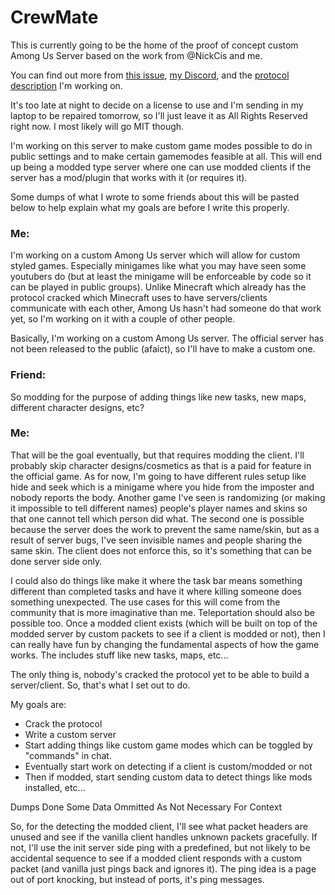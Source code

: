 # CrewMate

This is currently going to be the home of the proof of concept custom Among Us Server based on the work from @NickCis and me.

You can find out more from [this issue][nickcis-issue], [my Discord][discord], and the [protocol description][wiki] I'm working on.

It's too late at night to decide on a license to use and I'm sending in my laptop to be repaired tomorrow, so I'll just leave it as All Rights Reserved right now. I most likely will go MIT though.

I'm working on this server to make custom game modes possible to do in public settings and to make certain gamemodes feasible at all. This will end up being a modded type server where one can use modded clients if the server has a mod/plugin that works with it (or requires it).

Some dumps of what I wrote to some friends about this will be pasted below to help explain what my goals are before I write this properly.


### Me:

I'm working on a custom Among Us server which will allow for custom styled games. Especially minigames like what you may have seen some youtubers do (but at least the minigame will be enforceable by code so it can be played in public groups).
Unlike Minecraft which already has the protocol cracked which Minecraft uses to have servers/clients communicate with each other, Among Us hasn't had someone do that work yet, so I'm working on it with a couple of other people.

Basically, I'm working on a custom Among Us server. The official server has not been released to the public (afaict), so I'll have to make a custom one.

### Friend:

So modding for the purpose of adding things like new tasks, new maps, different character designs, etc?

### Me:

That will be the goal eventually, but that requires modding the client. I'll probably skip character designs/cosmetics as that is a paid for feature in the official game. As for now, I'm going to have different rules setup like hide and seek which is a minigame where you hide from the imposter and nobody reports the body. Another game I've seen is randomizing (or making it impossible to tell different names) people's player names and skins so that one cannot tell which person did what.
The second one is possible because the server does the work to prevent the same name/skin, but as a result of server bugs, I've seen invisible names and people sharing the same skin. The client does not enforce this, so it's something that can be done server side only.

I could also do things like make it where the task bar means something different than completed tasks and have it where killing someone does something unexpected. The use cases for this will come from the community that is more imaginative than me.
Teleportation should also be possible too.
Once a modded client exists (which will be built on top of the modded server by custom packets to see if a client is modded or not), then I can really have fun by changing the fundamental aspects of how the game works. The includes stuff like new tasks, maps, etc...

The only thing is, nobody's cracked the protocol yet to be able to build a server/client. So, that's what I set out to do.

My goals are:
* Crack the protocol
* Write a custom server
* Start adding things like custom game modes which can be toggled by "commands" in chat.
* Eventually start work on detecting if a client is custom/modded or not
* Then if modded, start sending custom data to detect things like mods installed, etc...

Dumps Done Some Data Ommitted As Not Necessary For Context

So, for the detecting the modded client, I'll see what packet headers are unused and see if the vanilla client handles unknown packets gracefully. If not, I'll use the init server side ping with a predefined, but not likely to be accidental sequence to see if a modded client responds with a custom packet (and vanilla just pings back and ignores it). The ping idea is a page out of port knocking, but instead of ports, it's ping messages.

[nickcis-issue]: https://github.com/NickCis/among-us-proxy/issues/4
[discord]: https://discord.com/invite/DFUaVMx
[wiki]: https://github.com/alexis-evelyn/Among-Us-Protocol/wiki
